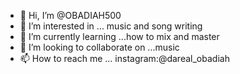 - 👋 Hi, I’m @OBADIAH500
- 👀 I’m interested in ... music and song writing
- 🌱 I’m currently learning ...how to mix and master
- 💞️ I’m looking to collaborate on ...music
- 📫 How to reach me ...
instagram:@dareal_obadiah
<!---
OBADIAH500/OBADIAH500 is a ✨ special ✨ repository because its `README.md` (this file) appears on your GitHub profile.
You can click the Preview link to take a look at your changes.
--->
